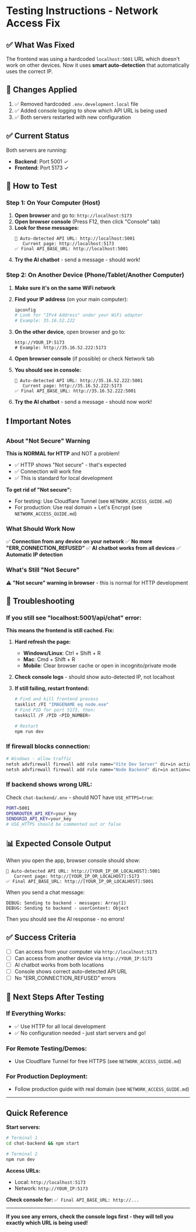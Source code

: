 # Testing Instructions - Network Access Fix

## ✅ What Was Fixed

The frontend was using a hardcoded `localhost:5001` URL which doesn't work on other devices. Now it uses **smart auto-detection** that automatically uses the correct IP.

## 🔧 Changes Applied

1. ✅ Removed hardcoded `.env.development.local` file
2. ✅ Added console logging to show which API URL is being used
3. ✅ Both servers restarted with new configuration

## ✅ Current Status

Both servers are running:
- **Backend**: Port 5001 ✓
- **Frontend**: Port 5173 ✓

## 📱 How to Test

### Step 1: On Your Computer (Host)

1. **Open browser** and go to: `http://localhost:5173`
2. **Open browser console** (Press F12, then click "Console" tab)
3. **Look for these messages:**
   ```
   🔧 Auto-detected API URL: http://localhost:5001
      Current page: http://localhost:5173
   ✅ Final API_BASE_URL: http://localhost:5001
   ```
4. **Try the AI chatbot** - send a message - should work!

### Step 2: On Another Device (Phone/Tablet/Another Computer)

1. **Make sure it's on the same WiFi network**

2. **Find your IP address** (on your main computer):
   ```bash
   ipconfig
   # Look for "IPv4 Address" under your WiFi adapter
   # Example: 35.16.52.222
   ```

3. **On the other device**, open browser and go to:
   ```
   http://YOUR_IP:5173
   # Example: http://35.16.52.222:5173
   ```

4. **Open browser console** (if possible) or check Network tab
   
5. **You should see in console:**
   ```
   🔧 Auto-detected API URL: http://35.16.52.222:5001
      Current page: http://35.16.52.222:5173
   ✅ Final API_BASE_URL: http://35.16.52.222:5001
   ```

6. **Try the AI chatbot** - send a message - should now work!

## ❗ Important Notes

### About "Not Secure" Warning

**This is NORMAL for HTTP** and NOT a problem! 

- ✅ HTTP shows "Not secure" - that's expected
- ✅ Connection will work fine
- ✅ This is standard for local development

**To get rid of "Not secure":**
- For testing: Use Cloudflare Tunnel (see `NETWORK_ACCESS_GUIDE.md`)
- For production: Use real domain + Let's Encrypt (see `NETWORK_ACCESS_GUIDE.md`)

### What Should Work Now

✅ **Connection from any device on your network**
✅ **No more "ERR_CONNECTION_REFUSED"**
✅ **AI chatbot works from all devices**
✅ **Automatic IP detection**

### What's Still "Not Secure"

⚠️ **"Not secure" warning in browser** - this is normal for HTTP development

## 🐛 Troubleshooting

### If you still see "localhost:5001/api/chat" error:

**This means the frontend is still cached. Fix:**

1. **Hard refresh the page:**
   - **Windows/Linux**: Ctrl + Shift + R
   - **Mac**: Cmd + Shift + R
   - **Mobile**: Clear browser cache or open in incognito/private mode

2. **Check console logs** - should show auto-detected IP, not localhost

3. **If still failing, restart frontend:**
   ```bash
   # Find and kill frontend process
   tasklist /FI "IMAGENAME eq node.exe"
   # Find PID for port 5173, then:
   taskkill /F /PID <PID_NUMBER>
   
   # Restart
   npm run dev
   ```

### If firewall blocks connection:

```bash
# Windows - allow traffic
netsh advfirewall firewall add rule name="Vite Dev Server" dir=in action=allow protocol=TCP localport=5173
netsh advfirewall firewall add rule name="Node Backend" dir=in action=allow protocol=TCP localport=5001
```

### If backend shows wrong URL:

Check `chat-backend/.env` - should NOT have `USE_HTTPS=true`:
```bash
PORT=5001
OPENROUTER_API_KEY=your_key
SENDGRID_API_KEY=your_key
# USE_HTTPS should be commented out or false
```

## 📊 Expected Console Output

When you open the app, browser console should show:

```
🔧 Auto-detected API URL: http://[YOUR_IP_OR_LOCALHOST]:5001
   Current page: http://[YOUR_IP_OR_LOCALHOST]:5173
✅ Final API_BASE_URL: http://[YOUR_IP_OR_LOCALHOST]:5001
```

When you send a chat message:
```
DEBUG: Sending to backend - messages: Array(1)
DEBUG: Sending to backend - userContext: Object
```

Then you should see the AI response - no errors!

## ✅ Success Criteria

- [ ] Can access from your computer via `http://localhost:5173`
- [ ] Can access from another device via `http://YOUR_IP:5173`
- [ ] AI chatbot works from both locations
- [ ] Console shows correct auto-detected API URL
- [ ] No "ERR_CONNECTION_REFUSED" errors

## 🎯 Next Steps After Testing

### If Everything Works:
- ✅ Use HTTP for all local development
- ✅ No configuration needed - just start servers and go!

### For Remote Testing/Demos:
- Use Cloudflare Tunnel for free HTTPS (see `NETWORK_ACCESS_GUIDE.md`)

### For Production Deployment:
- Follow production guide with real domain (see `NETWORK_ACCESS_GUIDE.md`)

---

## Quick Reference

**Start servers:**
```bash
# Terminal 1
cd chat-backend && npm start

# Terminal 2  
npm run dev
```

**Access URLs:**
- Local: `http://localhost:5173`
- Network: `http://YOUR_IP:5173`

**Check console for:** `✅ Final API_BASE_URL: http://...`

---

**If you see any errors, check the console logs first - they will tell you exactly which URL is being used!**

